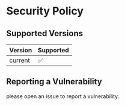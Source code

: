 # Security Policy

## Supported Versions

| Version | Supported          |
| ------- | ------------------ |
| current  | :white_check_mark: |


## Reporting a Vulnerability

please open an issue to report a vulnerability.

